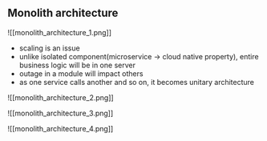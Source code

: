 ## Monolith architecture

![[monolith_architecture_1.png]]

- scaling is an issue
- unlike isolated component(microservice -> cloud native property), entire business logic will be in one server
- outage in a module will impact others
- as one service calls another and so on, it becomes unitary architecture


![[monolith_architecture_2.png]]

![[monolith_architecture_3.png]]

![[monolith_architecture_4.png]]
